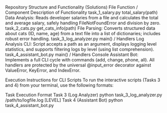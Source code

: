 Repository Structure and Functionality (Solutions)
File	Function / Component	Description of Functionality
task_1_salary.py	total_salary(path)	Data Analysis: Reads developer salaries from a file and calculates the total and average salary, safely handling FileNotFoundError and division by zero.
task_2_cats.py	get_cats_info(path)	File Parsing: Converts structured data about cats (ID, name, age) from a text file into a list of dictionaries; includes robust error handling.
task_3_log_analyzer.py	main() / Handlers	Log Analysis CLI: Script accepts a path as an argument, displays logging level statistics, and supports filtering logs by level (using list comprehension).
task_4_assistant_bot.py	main() / Handlers	Console Assistant Bot: Implements a full CLI cycle with commands (add, change, phone, all). All handlers are protected by the universal @input_error decorator against ValueError, KeyError, and IndexError.

Execution Instructions for CLI Scripts
To run the interactive scripts (Tasks 3 and 4) from your terminal, use the following formats:

Task	Execution Format
Task 3 (Log Analyzer)	python task_3_log_analyzer.py /path/to/logfile.log [LEVEL]
Task 4 (Assistant Bot)	python task_4_assistant_bot.py